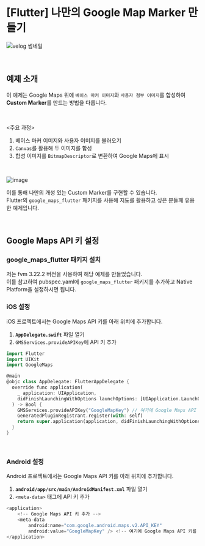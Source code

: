 # [Flutter] 나만의 Google Map Marker 만들기
![velog 썸네일](https://github.com/user-attachments/assets/851e1de8-d45b-43b3-b39d-68d5b3326a34)

<br>

## 예제 소개
이 예제는 Google Maps 위에 `베이스 마커 이미지`와 `사용자 첨부 이미지`를 합성하여 **Custom Marker**를 만드는 방법을 다룹니다.

<br>

<주요 과정>
1. 베이스 마커 이미지와 사용자 이미지를 불러오기
2. `Canvas`를 활용해 두 이미지를 합성
3. 합성 이미지를 `BitmapDescriptor`로 변환하여 Google Maps에 표시

<br>

![image](https://github.com/user-attachments/assets/7cbc8025-4c58-4a39-8bca-40d90ca25ae4)

이를 통해 나만의 개성 있는 Custom Marker를 구현할 수 있습니다.
<br>
Flutter의 `google_maps_flutter` 패키지를 사용해 지도를 활용하고 싶은 분들께 유용한 예제입니다.

<br>

## Google Maps API 키 설정
### google_maps_flutter 패키지 설치
저는 fvm 3.22.2 버전을 사용하여 해당 예제를 만들었습니다. 
<br>
이를 참고하여 pubspec.yaml에 `google_maps_flutter` 패키지를 추가하고 Native Platform을 설정하시면 됩니다.

### iOS 설정
iOS 프로젝트에서는 Google Maps API 키를 아래 위치에 추가합니다.
1. **`AppDelegate.swift`** 파일 열기
2. `GMSServices.provideAPIKey`에 API 키 추가

```dart
import Flutter
import UIKit
import GoogleMaps

@main
@objc class AppDelegate: FlutterAppDelegate {
  override func application(
    _ application: UIApplication,
    didFinishLaunchingWithOptions launchOptions: [UIApplication.LaunchOptionsKey: Any]?
  ) -> Bool {
    GMSServices.provideAPIKey("GoogleMapKey") // 여기에 Google Maps API 키를 입력
    GeneratedPluginRegistrant.register(with: self)
    return super.application(application, didFinishLaunchingWithOptions: launchOptions)
  }
}

```

<br>

### Android 설정
Android 프로젝트에서는 Google Maps API 키를 아래 위치에 추가합니다.
1. **`android/app/src/main/AndroidManifest.xml`** 파일 열기
2. `<meta-data>` 태그에 API 키 추가

```dart
<application>
    <!-- Google Maps API 키 추가 -->
    <meta-data
        android:name="com.google.android.maps.v2.API_KEY"
        android:value="GoogleMapKey" /> <!-- 여기에 Google Maps API 키를 입력 -->
</application>
```
